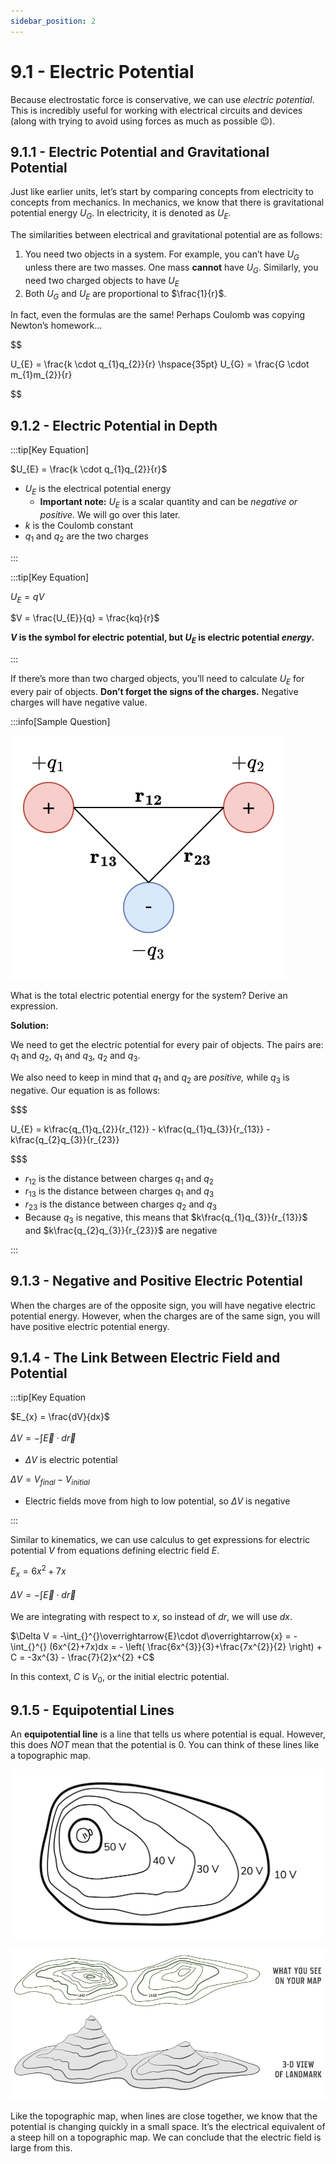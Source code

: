 ```yaml
---
sidebar_position: 2
---
```


# 9.1 - Electric Potential

Because electrostatic force is conservative, we can use *electric potential*. This is incredibly useful for working with electrical circuits and devices (along with trying to avoid using forces as much as possible 😉).

## 9.1.1 - Electric Potential and Gravitational Potential

Just like earlier units, let’s start by comparing concepts from electricity to concepts from mechanics. In mechanics, we know that there is gravitational potential energy $U_{G}$. In electricity, it is denoted as $U_{E}$.

The similarities between electrical and gravitational potential are as follows:

1. You need two objects in a system. For example, you can’t have $U_{G}$ unless there are two masses. One mass **cannot** have $U_{G}$. Similarly, you need two charged objects to have $U_{E}$
2. Both $U_{G}$ and $U_{E}$ are proportional to $\frac{1}{r}$.

In fact, even the formulas are the same! Perhaps Coulomb was copying Newton’s homework…

$$

U_{E} = \frac{k \cdot q_{1}q_{2}}{r} \hspace{35pt} U_{G} = \frac{G \cdot m_{1}m_{2}}{r}

$$

## 9.1.2 - Electric Potential in Depth

:::tip[Key Equation]

$U_{E} = \frac{k \cdot q_{1}q_{2}}{r}$

* $U_{E}$ is the electrical potential energy
  * **Important note:** $U_{E}$ is a scalar quantity and can be *negative or positive*.  We will go over this later.
* $k$ is the Coulomb constant
* $q_{1}$ and $q_{2}$ are the two charges

:::

:::tip[Key Equation]

$U_{E} = qV$

$V = \frac{U_{E}}{q} = \frac{kq}{r}$

**${V}$ is the symbol for electric potential, but $U_{E}$ is electric potential *energy*.**

:::

If there’s more than two charged objects, you’ll need to calculate $U_{E}$ for every pair of objects. **Don’t forget the signs of the charges.** Negative charges will have negative value.

:::info[Sample Question]

![Question](./9.1-Images/Charges-Problem-Three-Charges..svg)

What is the total electric potential energy for the system? Derive an expression.

**Solution:**

We need to get the electric potential for every pair of objects. The pairs are: $q_{1}$ and $q_{2}$, $q_{1}$ and $q_{3}$, $q_{2}$ and $q_{3}$.

We also need to keep in mind that $q_{1}$ and $q_{2}$ are *positive,* while $q_{3}$ is negative. Our equation is as follows:

$$$

U_{E} = k\frac{q_{1}q_{2}}{r_{12}} - k\frac{q_{1}q_{3}}{r_{13}} - k\frac{q_{2}q_{3}}{r_{23}}

$$$

* $r_{12}$ is the distance between charges $q_{1}$ and $q_{2}$
* $r_{13}$ is the distance between charges $q_{1}$ and $q_{3}$
* $r_{23}$ is the distance between charges $q_{2}$ and $q_{3}$
* Because $q_{3}$ is negative, this means that $k\frac{q_{1}q_{3}}{r_{13}}$ and $k\frac{q_{2}q_{3}}{r_{23}}$ are negative

:::

## 9.1.3 - Negative and Positive Electric Potential

When the charges are of the opposite sign, you will have negative electric potential energy. However, when the charges are of the same sign, you will have positive electric potential energy.

## 9.1.4 - The Link Between Electric Field and Potential

:::tip[Key Equation

$E_{x} = \frac{dV}{dx}$

$\Delta V = -\int_{}^{}\overrightarrow{E}\cdot d\overrightarrow{r}$

* $\Delta V$ is electric potential

$\Delta V = V_{final} - V_{initial}$

* Electric fields move from high to low potential, so $\Delta V$ is negative

:::

Similar to kinematics, we can use calculus to get expressions for electric potential $V$ from equations defining electric field $E$.

$E_{x} = 6x^{2}+7x$

$\Delta V = -\int_{}^{}\overrightarrow{E}\cdot d\overrightarrow{r}$

We are integrating with respect to $x$, so instead of $dr$, we will use $dx$.

$\Delta V = -\int_{}^{}\overrightarrow{E}\cdot d\overrightarrow{x} = -\int_{}^{} (6x^{2}+7x)dx = - \left( \frac{6x^{3}}{3}+\frac{7x^{2}}{2} \right) + C = -3x^{3} - \frac{7}{2}x^{2} +C$

In this context, $C$ is $V_{0}$, or the initial electric potential.

## 9.1.5 - Equipotential Lines

An **equipotential line** is a line that tells us where potential is equal. However, this does *NOT* mean that the potential is 0. You can think of these lines like a topographic map.

![Image of equipotential lines](./9.1-Images/equipotential.png)

![Image of a topographic map; both 3d and 2d view](./9.1-Images/topographic.png)

Like the topographic map, when lines are close together, we know that the potential is changing quickly in a small space. It’s the electrical equivalent of a steep hill on a topographic map. We can conclude that the electric field is large from this.
